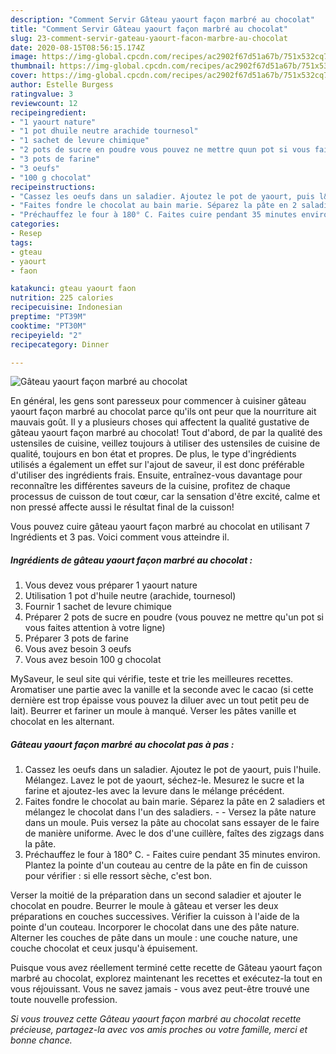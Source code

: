 ```yaml
---
description: "Comment Servir Gâteau yaourt façon marbré au chocolat"
title: "Comment Servir Gâteau yaourt façon marbré au chocolat"
slug: 23-comment-servir-gateau-yaourt-facon-marbre-au-chocolat
date: 2020-08-15T08:56:15.174Z
image: https://img-global.cpcdn.com/recipes/ac2902f67d51a67b/751x532cq70/gateau-yaourt-facon-marbre-au-chocolat-photo-principale-de-la-recette.jpg
thumbnail: https://img-global.cpcdn.com/recipes/ac2902f67d51a67b/751x532cq70/gateau-yaourt-facon-marbre-au-chocolat-photo-principale-de-la-recette.jpg
cover: https://img-global.cpcdn.com/recipes/ac2902f67d51a67b/751x532cq70/gateau-yaourt-facon-marbre-au-chocolat-photo-principale-de-la-recette.jpg
author: Estelle Burgess
ratingvalue: 3
reviewcount: 12
recipeingredient:
- "1 yaourt nature"
- "1 pot dhuile neutre arachide tournesol"
- "1 sachet de levure chimique"
- "2 pots de sucre en poudre vous pouvez ne mettre quun pot si vous faites attention  votre ligne"
- "3 pots de farine"
- "3 oeufs"
- "100 g chocolat"
recipeinstructions:
- "Cassez les oeufs dans un saladier. Ajoutez le pot de yaourt, puis l&#39;huile. Mélangez. Lavez le pot de yaourt, séchez-le. Mesurez le sucre et la farine et ajoutez-les avec la levure dans le mélange précédent."
- "Faites fondre le chocolat au bain marie. Séparez la pâte en 2 saladiers et mélangez le chocolat dans l&#39;un des saladiers.   Versez la pâte nature dans un moule. Puis versez la pâte au chocolat sans essayer de le faire de manière uniforme. Avec le dos d&#39;une cuillère, faîtes des zigzags dans la pâte."
- "Préchauffez le four à 180° C. Faites cuire pendant 35 minutes environ. Plantez la pointe d&#39;un couteau au centre de la pâte en fin de cuisson pour vérifier : si elle ressort sèche, c&#39;est bon."
categories:
- Resep
tags:
- gteau
- yaourt
- faon

katakunci: gteau yaourt faon 
nutrition: 225 calories
recipecuisine: Indonesian
preptime: "PT39M"
cooktime: "PT30M"
recipeyield: "2"
recipecategory: Dinner

---
```



![Gâteau yaourt façon marbré au chocolat](https://img-global.cpcdn.com/recipes/ac2902f67d51a67b/751x532cq70/gateau-yaourt-facon-marbre-au-chocolat-photo-principale-de-la-recette.jpg)

En général, les gens sont paresseux pour commencer à cuisiner gâteau yaourt façon marbré au chocolat parce qu'ils ont peur que la nourriture ait mauvais goût. Il y a plusieurs choses qui affectent la qualité gustative de gâteau yaourt façon marbré au chocolat! Tout d'abord, de par la qualité des ustensiles de cuisine, veillez toujours à utiliser des ustensiles de cuisine de qualité, toujours en bon état et propres. De plus, le type d'ingrédients utilisés a également un effet sur l'ajout de saveur, il est donc préférable d'utiliser des ingrédients frais. Ensuite, entraînez-vous davantage pour reconnaître les différentes saveurs de la cuisine, profitez de chaque processus de cuisson de tout cœur, car la sensation d'être excité, calme et non pressé affecte aussi le résultat final de la cuisson!

<!--inarticleads1-->

Vous pouvez cuire gâteau yaourt façon marbré au chocolat en utilisant 7 Ingrédients et 3 pas. Voici comment vous atteindre il.

##### Ingrédients de gâteau yaourt façon marbré au chocolat :

1. Vous devez vous préparer 1 yaourt nature
1. Utilisation 1 pot d&#39;huile neutre (arachide, tournesol)
1. Fournir 1 sachet de levure chimique
1. Préparer 2 pots de sucre en poudre (vous pouvez ne mettre qu&#39;un pot si vous faites attention à votre ligne)
1. Préparer 3 pots de farine
1. Vous avez besoin 3 oeufs
1. Vous avez besoin 100 g chocolat


MySaveur, le seul site qui vérifie, teste et trie les meilleures recettes. Aromatiser une partie avec la vanille et la seconde avec le cacao (si cette dernière est trop épaisse vous pouvez la diluer avec un tout petit peu de lait). Beurrer et fariner un moule à manqué. Verser les pâtes vanille et chocolat en les alternant. 

<!--inarticleads2-->

##### Gâteau yaourt façon marbré au chocolat pas à pas :

1. Cassez les oeufs dans un saladier. Ajoutez le pot de yaourt, puis l&#39;huile. Mélangez. Lavez le pot de yaourt, séchez-le. Mesurez le sucre et la farine et ajoutez-les avec la levure dans le mélange précédent.
1. Faites fondre le chocolat au bain marie. Séparez la pâte en 2 saladiers et mélangez le chocolat dans l&#39;un des saladiers. -   - Versez la pâte nature dans un moule. Puis versez la pâte au chocolat sans essayer de le faire de manière uniforme. Avec le dos d&#39;une cuillère, faîtes des zigzags dans la pâte.
1. Préchauffez le four à 180° C. - Faites cuire pendant 35 minutes environ. Plantez la pointe d&#39;un couteau au centre de la pâte en fin de cuisson pour vérifier : si elle ressort sèche, c&#39;est bon.


Verser la moitié de la préparation dans un second saladier et ajouter le chocolat en poudre. Beurrer le moule à gâteau et verser les deux préparations en couches successives. Vérifier la cuisson à l&#39;aide de la pointe d&#39;un couteau. Incorporer le chocolat dans une des pâte nature. Alterner les couches de pâte dans un moule : une couche nature, une couche chocolat et ceux jusqu&#39;à épuisement. 

<!--inarticleads1-->

<p>
Puisque vous avez réellement terminé cette recette de Gâteau yaourt façon marbré au chocolat, explorez maintenant les recettes et exécutez-la tout en vous réjouissant. Vous ne savez jamais - vous avez peut-être trouvé une toute nouvelle profession.
</p>

<p>
<i>Si vous trouvez cette Gâteau yaourt façon marbré au chocolat recette précieuse, partagez-la avec vos amis proches ou votre famille, merci et bonne chance.</i>
</p>
